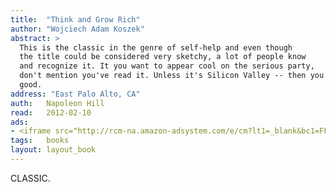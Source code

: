 ```yaml
---
title:	"Think and Grow Rich"
author: "Wojciech Adam Koszek"
abstract: >
  This is the classic in the genre of self-help and even though
  the title could be considered very sketchy, a lot of people know
  and recognize it. It you want to appear cool on the serious party,
  don't mention you've read it. Unless it's Silicon Valley -- then you're
  good.
address: "East Palo Alto, CA"
auth:	Napoleon Hill
read:	2012-02-10
ads:
- <iframe src="http://rcm-na.amazon-adsystem.com/e/cm?lt1=_blank&bc1=FFFFFF&IS2=1&npa=1&bg1=FFFFFF&fc1=000000&lc1=FF0000&t=wkoszek-20&o=1&p=8&l=as4&m=amazon&f=ifr&ref=ss_til&asins=1420946358" style="width:120px;height:240px;" scrolling="no" marginwidth="0" marginheight="0" frameborder="0"></iframe>
tags:	books
layout: layout_book
---
```


CLASSIC.
